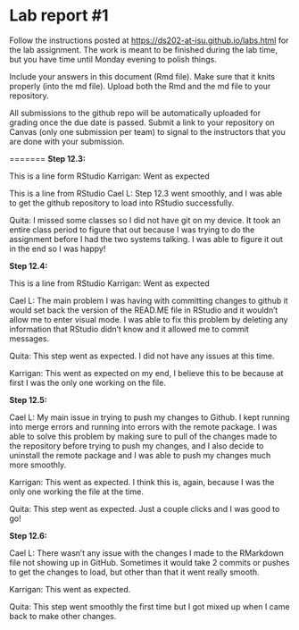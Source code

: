 
<!-- README.md is generated from README.Rmd. Please edit the README.Rmd file -->

# Lab report \#1

Follow the instructions posted at
<https://ds202-at-isu.github.io/labs.html> for the lab assignment. The
work is meant to be finished during the lab time, but you have time
until Monday evening to polish things.

Include your answers in this document (Rmd file). Make sure that it
knits properly (into the md file). Upload both the Rmd and the md file
to your repository.

All submissions to the github repo will be automatically uploaded for
grading once the due date is passed. Submit a link to your repository on
Canvas (only one submission per team) to signal to the instructors that
you are done with your submission.

======= **Step 12.3:**

This is a line form RStudio Karrigan: Went as expected

This is a line from RStudio Cael L: Step 12.3 went smoothly, and I was
able to get the github repository to load into RStudio successfully.

Quita: I missed some classes so I did not have git on my device. It took
an entire class period to figure that out because I was trying to do the
assignment before I had the two systems talking. I was able to figure it
out in the end so I was happy!

**Step 12.4:**

This is a line from RStudio Karrigan: Went as expected

Cael L: The main problem I was having with committing changes to github
it would set back the version of the READ.ME file in RStudio and it
wouldn’t allow me to enter visual mode. I was able to fix this problem
by deleting any information that RStudio didn’t know and it allowed me
to commit messages.

Quita: This step went as expected. I did not have any issues at this
time.

Karrigan: This went as expected on my end, I believe this to be because
at first I was the only one working on the file.

**Step 12.5:**

Cael L: My main issue in trying to push my changes to Github. I kept
running into merge errors and running into errors with the remote
package. I was able to solve this problem by making sure to pull of the
changes made to the repository before trying to push my changes, and I
also decide to uninstall the remote package and I was able to push my
changes much more smoothly.

Karrigan: This went as expected. I think this is, again, because I was
the only one working the file at the time.

Quita: This step went as expected. Just a couple clicks and I was good
to go!

**Step 12.6:**

Cael L: There wasn’t any issue with the changes I made to the RMarkdown
file not showing up in GitHub. Sometimes it would take 2 commits or
pushes to get the changes to load, but other than that it went really
smooth.

Karrigan: This went as expected.

Quita: This step went smoothly the first time but I got mixed up when I
came back to make other changes.
